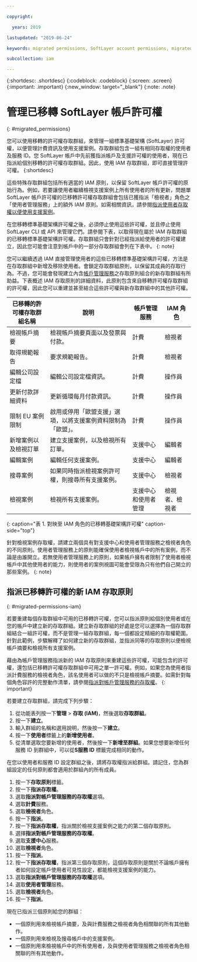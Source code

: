 ```yaml
---

copyright:

  years: 2019

lastupdated: "2019-06-24"

keywords: migrated permissions, SoftLayer account permissions, migrated permission access group, migrated classic infrastructure permissions

subcollection: iam

---
```


{:shortdesc: .shortdesc}
{:codeblock: .codeblock}
{:screen: .screen}
{:important: .important}
{:new_window: target="_blank"}
{:note: .note}


# 管理已移轉 SoftLayer 帳戶許可權
{: #migrated_permissions}

您可以使用移轉的許可權存取群組，來管理一組標準基礎架構 (SoftLayer) 許可權，以便管理計費資訊及使用支援案例。存取群組包含一組有相同存取權的使用者及服務 ID。您 SoftLayer 帳戶中先前獲指派帳戶及支援許可權的使用者，現在已指派給個別移轉的許可權存取群組。因此，使用 IAM 存取群組，即可直接管理許可權。
{:shortdesc}

這些特殊存取群組包括所有適當的 IAM 原則，以保留 SoftLayer 帳戶許可權的原始行為。例如，若要讓使用者繼續檢視支援案例上所有使用者的所有更新，問題單 SoftLayer 帳戶許可權的已移轉許可權存取群組會包括已獲指派「檢視者」角色之「使用者管理服務」上的額外 IAM 原則。如需相關資訊，請參閱[指派使用者存取權以便使用支援案例](/docs/get-support?topic=get-support-access#access)。

在您移轉標準基礎架構許可權之後，必須停止使用這些許可權，並且停止使用 SoftLayer CLI 或 API 來管理它們。請參閱下表，以取得現在屬於 IAM 存取群組的已移轉標準基礎架構許可權。存取群組只會針對已經指派給使用者的許可權建立，因此您可能會注意到帳戶中的一部分存取群組會列在下表中。
{: note}

您可以繼續透過 IAM 直接管理使用者的這些已移轉標準基礎架構許可權，方法是在存取群組中新增及移除使用者。會鎖定存取群組原則，以保留其成員的存取行為。不過，您可能會發現建立內含[帳戶管理服務](/docs/iam?topic=iam-account-services#account-services)之存取原則組合的新存取群組有所助益。下表概述 IAM 存取原則的詳細資料，此原則包含來自移轉許可權存取群組的許可權，因此您可以重建並甚至結合這些許可權與新存取群組中的其他許可權。

| 已移轉的許可權存取群組名稱 | 說明                                                  |帳戶管理服務| IAM 角色|
|-----------------------------------|-------------|-----------------------------------------|----------|
| 檢視帳戶摘要 | 檢視帳戶摘要頁面以及發票與付款。|計費|檢視者|
|取得規範報告 | 要求規範報告。|計費|檢視者|
| 編輯公司設定檔 | 編輯公司設定檔資訊。|計費|操作員|
| 更新付款詳細資料 | 更新循環每月付款資訊。|計費|操作員|
| 限制 EU 案例限制 | 啟用或停用「歐盟支援」選項，以將支援案例資料限制為「歐盟」。|計費|操作員|
| 新增案例以及檢視訂單 | 建立支援案例，以及檢視所有訂單。|支援中心|編輯者|
| 編輯案例 | 編輯任何支援案例。|支援中心|編輯者|
| 搜尋案例 | 如果同時指派檢視案例許可權，則搜尋所有支援案例。|支援中心|檢視者|
| 檢視案例 | 檢視所有支援案例。|支援中心和使用者管理|檢視者、檢視者|
{: caption="表 1. 對映至 IAM 角色的已移轉基礎架構許可權" caption-side="top"}

針對檢視案例存取權，請建立兩個具有對支援中心和使用者管理服務之檢視者角色的不同原則。使用者管理服務上的原則能確保使用者檢視帳戶中的所有案例，而不論是由誰開立。若無使用者管理服務上的原則，如果帳戶擁有者限制了使用者檢視帳戶中其他使用者的能力，則使用者的案例視圖可能會受限為只有他們自己開立的那些案例。
{: note}

## 指派已移轉許可權的新 IAM 存取原則
{: #migrated-permissions-iam}

若要重建每個存取群組中可用的已移轉許可權，您可以指派原則給個別使用者或在您的帳戶中建立新的存取群組。建立新存取群組的好處是您可以選擇為一個存取群組結合一組許可權，而不是管理一組存取群組，每一個都設定精細的存取權範圍。針對此範例，步驟解釋了如何建立新的存取群組，並指派同等的存取原則以便檢視帳戶摘要和檢視所有支援案例。

藉由為帳戶管理服務指派新的 IAM 存取原則來重建這些許可權，可能包含的許可權，還包括已移轉許可權存取群組中可用之單一許可權。例如，如果您為使用者指派計費服務的檢視者角色，該名使用者可以做的不只是檢視帳戶摘要。如需針對每個角色容許的完整動作清單，請參閱[指派對帳戶管理服務的存取權](/docs/iam?topic=iam-account-services#account-services)。
{: important}

若要建立存取群組，請完成下列步驟：

1. 從功能表列按一下**管理** &gt; **存取 (IAM)**，然後選取**存取群組**。
2. 按一下**建立**。
3. 輸入群組的名稱和選用說明，然後按一下**建立**。
4. 按一下**使用者**標籤上的**新增使用者**。
3. 從清單選取您要新增的使用者，然後按一下**新增至群組**。如果您想要新增任何服務 ID 到群組中，可以從**S服務 ID** 標籤完成相同的動作。

在您以使用者和服務 ID 設定群組之後，請將存取權指派給群組。請記住，您為群組設定的任何原則都會適用於群組內的所有成員。

1. 按一下**存取原則**標籤。
2. 按一下**指派存取權**。
3. 選取**指派對帳戶管理服務的存取權**選項。
4. 選取**計費**服務。
5. 選取**檢視者**角色。
6. 按一下**指派**。
7. 按一下**指派存取權**，指派關於檢視支援案例之能力的第二個存取原則。
8. 選擇**指派對帳戶管理服務的存取權**。
9. 選取**支援中心**服務。
10. 選取**檢視者**角色。
11. 按一下**指派**。
12. 按一下**指派存取權**，指派第三個存取原則，這個存取原則是關於不論帳戶擁有者如何設定帳戶使用者可見性設定，都能檢視支援案例的能力。
13. 選取**指派對帳戶管理服務的存取權**選項。
14. 選取**使用者管理**服務。
15. 選取**檢視者**角色。
16. 按一下**指派**。

現在已指派三個原則給您的群組：

* 一個原則用來檢視帳戶摘要，及與計費服務之檢視者角色相關聯的所有其他動作。
* 一個原則用來檢視及搜尋帳戶中的支援案例。
* 一個原則用來檢視帳戶中的所有使用者，及與使用者管理服務之檢視者角色相關聯的所有其他動作。

